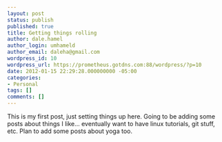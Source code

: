 ```yaml
---
layout: post
status: publish
published: true
title: Getting things rolling
author: dale.hamel
author_login: umhameld
author_email: daleha@gmail.com
wordpress_id: 10
wordpress_url: https://prometheus.gotdns.com:88/wordpress/?p=10
date: 2012-01-15 22:29:28.000000000 -05:00
categories:
- Personal
tags: []
comments: []
---
```

<p>This is my first post, just setting things up here. Going to be adding some posts about things I like... eventually want to have linux tutorials, git stuff, etc. Plan to add some posts about yoga too.</p>
